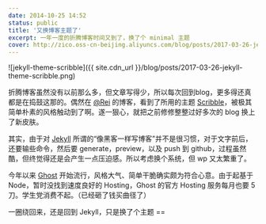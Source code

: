 ```yaml
---
date: 2014-10-25 14:52
status: public
title: '又换博客主题了'
excerpt: 一年一度的折腾博客时间又到了，换了个 minimal 主题
cover: http://zico.oss-cn-beijing.aliyuncs.com/blog/posts/2017-03-26-jekyll-theme-scribble.png
---
```


![jekyll-theme-scribble]({{ site.cdn_url }}/blog/posts/2017-03-26-jekyll-theme-scribble.png)

折腾博客虽然没有以前那么多，但文章写得少，所以每次回到blog，更多得还真都是在捣鼓这那的。偶然在 [@Rei](http://chloerei.com/) 的博客，看到了所用的主题 [Scribble](http://github.com/chloerei/scribble)，被极其简单朴素的风格触动到了啊。遂一狠心，就把之前修修整整过好多次的 blog 换上了新皮肤。

其实，由于对 [Jekyll](http://jekyllrb.com) 所谓的“像黑客一样写博客”并不是很习惯，对于文字前后，还要输些命令，然后要 generate，preview，以及 push 到 github，过程虽然酷，但终觉得还是会产生一点压迫感。所以考虑换个系统，但 wp 又太繁重了。

今年以来 [Ghost](http://ghost.org) 开始流行，风格大气、简单干脆确实颇为符合心意。由于起基于 Node，暂时没找到速度良好的 Hosting，Ghost 的官方 Hosting 服务每月也要 5 刀。学生党消费不起。（已经砸了钱买曲径了）

一圈绕回来，还是回到 Jekyll，只是换了个主题 ==